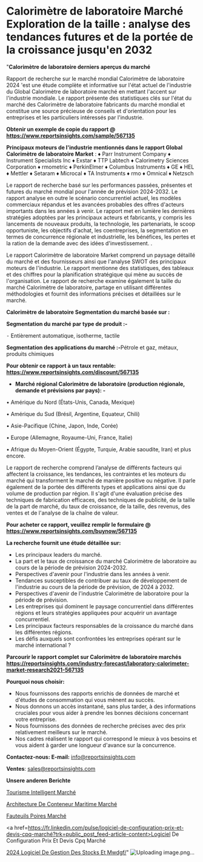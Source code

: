 # Calorimètre de laboratoire Marché Exploration de la taille : analyse des tendances futures et de la portée de la croissance jusqu'en 2032

"<strong>Calorimètre de laboratoire derniers aperçus du marché</strong>

Rapport de recherche sur le marché mondial Calorimètre de laboratoire 2024 'est une étude complète et informative sur l'état actuel de l'industrie du Global Calorimètre de laboratoire marché en mettant l'accent sur l'industrie mondiale. Le rapport présente des statistiques clés sur l'état du marché des Calorimètre de laboratoire fabricants du marché mondial et constitue une source précieuse de conseils et d'orientation pour les entreprises et les particuliers intéressés par l'industrie.

<strong>Obtenir un exemple de copie du rapport @ <a href=https://www.reportsinsights.com/sample/567135>https://www.reportsinsights.com/sample/567135</a></strong>

<strong>Principaux moteurs de l'industrie mentionnés dans le rapport Global Calorimètre de laboratoire Market</strong> :
♦ Parr Instrument Company
♦ Instrument Specialists Inc
♦ Exstar
♦ TTP Labtech
♦ Calorimetry Sciences Corporation
♦ rmometric
♦ PerkinElmer
♦ Columbus Instruments
♦ GE
♦ HEL
♦ Mettler
♦ Setaram
♦ Microcal
♦ TA Instruments
♦ rmo
♦ Omnical
♦ Netzsch

Le rapport de recherche basé sur les performances passées, présentes et futures du marché mondial pour l'année de prévision 2024-2032. Le rapport analyse en outre le scénario concurrentiel actuel, les modèles commerciaux répandus et les avancées probables des offres d'acteurs importants dans les années à venir. Le rapport met en lumière les dernières stratégies adoptées par les principaux acteurs et fabricants, y compris les lancements de nouveaux produits, la technologie, les partenariats, le scoop opportuniste, les objectifs d'achat, les coentreprises, la segmentation en termes de concurrence régionale et industrielle, les bénéfices, les pertes et la ration de la demande avec des idées d'investissement. .

Le rapport Calorimètre de laboratoire Market comprend un paysage détaillé du marché et des fournisseurs ainsi que l'analyse SWOT des principaux moteurs de l'industrie. Le rapport mentionne des statistiques, des tableaux et des chiffres pour la planification stratégique qui mène au succès de l'organisation. Le rapport de recherche examine également la taille du marché Calorimètre de laboratoire, partage en utilisant différentes méthodologies et fournit des informations précises et détaillées sur le marché.

<strong>Calorimètre de laboratoire Segmentation du marché basée sur :</strong>

<strong>Segmentation du marché par type de produit :-</strong>

⁃ Entièrement automatique, isotherme, tactile

<strong>Segmentation des applications du marché :-</strong>Pétrole et gaz, métaux, produits chimiques

<strong>Pour obtenir ce rapport à un taux rentable: <a href=https://www.reportsinsights.com/discount/567135>https://www.reportsinsights.com/discount/567135</a></strong>
<ul>
  <li><strong>Marché régional Calorimètre de laboratoire (production régionale, demande et prévisions par pays): -</strong></li>
</ul>
• Amérique du Nord (États-Unis, Canada, Mexique)

• Amérique du Sud (Brésil, Argentine, Equateur, Chili)

• Asie-Pacifique (Chine, Japon, Inde, Corée)

• Europe (Allemagne, Royaume-Uni, France, Italie)

• Afrique du Moyen-Orient (Égypte, Turquie, Arabie saoudite, Iran) et plus encore.

Le rapport de recherche comprend l’analyse de différents facteurs qui affectent la croissance, les tendances, les contraintes et les moteurs du marché qui transforment le marché de manière positive ou négative. Il parle également de la portée des différents types et applications ainsi que du volume de production par région. Il s'agit d'une évaluation précise des techniques de fabrication efficaces, des techniques de publicité, de la taille de la part de marché, du taux de croissance, de la taille, des revenus, des ventes et de l'analyse de la chaîne de valeur.

<strong>Pour acheter ce rapport, veuillez remplir le formulaire @   <a href=https://www.reportsinsights.com/buynow/567135>https://www.reportsinsights.com/buynow/567135</a></strong>

<strong>La recherche fournit une étude détaillée sur:</strong>
<ul>
  <li>Les principaux leaders du marché.</li>
  <li>La part et le taux de croissance du marché Calorimètre de laboratoire au cours de la période de prévision 2024-2032.</li>
  <li>Perspectives d'avenir pour l'industrie dans les années à venir.</li>
  <li>Tendances susceptibles de contribuer au taux de développement de l'industrie au cours de la période de prévision, de 2024 à 2032.</li>
  <li>Perspectives d'avenir de l'industrie Calorimètre de laboratoire pour la période de prévision.</li>
  <li>Les entreprises qui dominent le paysage concurrentiel dans différentes régions et leurs stratégies appliquées pour acquérir un avantage concurrentiel.</li>
  <li>Les principaux facteurs responsables de la croissance du marché dans les différentes régions.</li>
  <li>Les défis auxquels sont confrontées les entreprises opérant sur le marché international ?</li>
</ul>

<strong>Parcourir le rapport complet sur Calorimètre de laboratoire marchés <a href=https://reportsinsights.com/industry-forecast/laboratory-calorimeter-market-research2021-567135>https://reportsinsights.com/industry-forecast/laboratory-calorimeter-market-research2021-567135</a></strong>

<strong>Pourquoi nous choisir:</strong>
<ul>
  <li>Nous fournissons des rapports enrichis de données de marché et d'études de consommation qui vous mènent au succès.</li>
  <li>Nous donnons un accès instantané, sans plus tarder, à des informations cruciales pour vous aider à prendre les bonnes décisions concernant votre entreprise.</li>
  <li>Nous fournissons des données de recherche précises avec des prix relativement meilleurs sur le marché.</li>
  <li>Nos cadres réalisent le rapport qui correspond le mieux à vos besoins et vous aident à garder une longueur d'avance sur la concurrence.</li>
</ul>
<strong>Contactez-nous:
</strong><strong>E-mail:</strong> <a href=mailto:info@reportsinsights.com>info@reportsinsights.com</a>

<strong>Ventes</strong>: <a href=mailto:sales@reportsinsights.com>sales@reportsinsights.com</a>

<strong>Unsere anderen Berichte</strong>

<a href=https://www.linkedin.com/pulse/tourisme-intelligent-march%C3%A9-taille-part-perspectives-b7j7c/>Tourisme Intelligent Marché</a>

<a href=https://www.linkedin.com/pulse/architecture-de-conteneur-maritime-march%C3%A9-euwkc/>Architecture De Conteneur Maritime Marché</a>

<a href=https://www.linkedin.com/pulse/fauteuils-poires-marché-couverture-du-rapport-zmmec/>Fauteuils Poires Marché</a>

<a href=https://fr.linkedin.com/pulse/logiciel-de-configuration-prix-et-devis-cpq-marché?trk=public_post_feed-article-content>Logiciel De Configuration Prix Et Devis Cpq Marché</a>

<a href=https://www.linkedin.com/pulse/2024-logiciel-de-gestion-des-stocks-et-mwdgf/>2024 Logiciel De Gestion Des Stocks Et Mwdgf/</a>"
![Uploading image.png…]()

